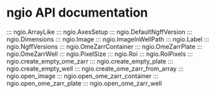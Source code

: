 # ngio API documentation

::: ngio.ArrayLike
::: ngio.AxesSetup
::: ngio.DefaultNgffVersion
::: ngio.Dimensions
::: ngio.Image
::: ngio.ImageInWellPath
::: ngio.Label
::: ngio.NgffVersions
::: ngio.OmeZarrContainer
::: ngio.OmeZarrPlate
::: ngio.OmeZarrWell
::: ngio.PixelSize
::: ngio.Roi
::: ngio.RoiPixels
::: ngio.create_empty_ome_zarr
::: ngio.create_empty_plate
::: ngio.create_empty_well
::: ngio.create_ome_zarr_from_array
::: ngio.open_image
::: ngio.open_ome_zarr_container
::: ngio.open_ome_zarr_plate
::: ngio.open_ome_zarr_well
